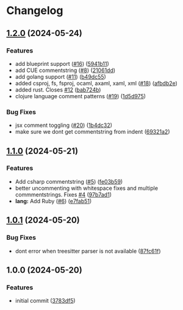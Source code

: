 # Changelog

## [1.2.0](https://github.com/folke/ts-comments.nvim/compare/v1.1.0...v1.2.0) (2024-05-24)


### Features

* add blueprint support ([#16](https://github.com/folke/ts-comments.nvim/issues/16)) ([5941b11](https://github.com/folke/ts-comments.nvim/commit/5941b11a6ce9f207c80798ba85f81ef03cbda84b))
* add CUE commentstring ([#8](https://github.com/folke/ts-comments.nvim/issues/8)) ([21061dd](https://github.com/folke/ts-comments.nvim/commit/21061dd0fc17e20ec640f856e7e84d607aef8a89))
* add golang support ([#11](https://github.com/folke/ts-comments.nvim/issues/11)) ([b49dc55](https://github.com/folke/ts-comments.nvim/commit/b49dc55f60b328e3a4ee3a1c4ed9f7cbe7c949a4))
* added csproj, fs, fsproj, ocaml, axaml, xaml, xml ([#18](https://github.com/folke/ts-comments.nvim/issues/18)) ([afbdb2e](https://github.com/folke/ts-comments.nvim/commit/afbdb2ef457f3f29f7f04c33569b984cf77534ff))
* added rust. Closes [#12](https://github.com/folke/ts-comments.nvim/issues/12) ([bab724b](https://github.com/folke/ts-comments.nvim/commit/bab724b27f9b54bd1791f2b6eb395f96cf5947d8))
* clojure language comment patterns ([#19](https://github.com/folke/ts-comments.nvim/issues/19)) ([1d5d975](https://github.com/folke/ts-comments.nvim/commit/1d5d975bea3eb4252cb04c62bf580041b51b3cd0))


### Bug Fixes

* jsx comment toggling ([#20](https://github.com/folke/ts-comments.nvim/issues/20)) ([1b4dc32](https://github.com/folke/ts-comments.nvim/commit/1b4dc325d00fef4725958f58c778108155765bb1))
* make sure we dont get commentstring from indent ([69321a2](https://github.com/folke/ts-comments.nvim/commit/69321a25797011359dabeade125450f6535af0a1))

## [1.1.0](https://github.com/folke/ts-comments.nvim/compare/v1.0.1...v1.1.0) (2024-05-21)


### Features

* Add csharp commentstring ([#5](https://github.com/folke/ts-comments.nvim/issues/5)) ([fe03b59](https://github.com/folke/ts-comments.nvim/commit/fe03b59c438e5cb4197357467a5d42adfe7fccb3))
* better uncommenting with whitespace fixes and multiple commmentstrings. Fixes [#4](https://github.com/folke/ts-comments.nvim/issues/4) ([97b7ad1](https://github.com/folke/ts-comments.nvim/commit/97b7ad17f737fe7f07ac6a3c918c279dc03347e6))
* **lang:** Add Ruby ([#6](https://github.com/folke/ts-comments.nvim/issues/6)) ([e7fab51](https://github.com/folke/ts-comments.nvim/commit/e7fab51a0b9251512919a71a6cf7423240baf1b8))

## [1.0.1](https://github.com/folke/ts-comments.nvim/compare/v1.0.0...v1.0.1) (2024-05-20)


### Bug Fixes

* dont error when treesitter parser is not available ([87fc61f](https://github.com/folke/ts-comments.nvim/commit/87fc61f065db61e3e229b08765e2ea030c0eaf61))

## 1.0.0 (2024-05-20)


### Features

* initial commit ([3783df5](https://github.com/folke/ts-comments.nvim/commit/3783df57058836a10d658f4c07eadf0237ed3846))
